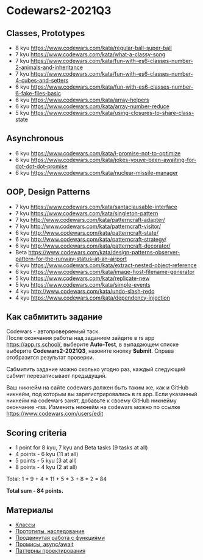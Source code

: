 # Codewars2-2021Q3

## Classes, Prototypes

* 8 kyu https://www.codewars.com/kata/regular-ball-super-ball
* 7 kyu https://www.codewars.com/kata/what-a-classy-song
* 7 kyu https://www.codewars.com/kata/fun-with-es6-classes-number-2-animals-and-inheritance 
* 7 kyu https://www.codewars.com/kata/fun-with-es6-classes-number-4-cubes-and-setters 
* 6 kyu https://www.codewars.com/kata/fun-with-es6-classes-number-6-fake-files-basic
* 6 kyu https://www.codewars.com/kata/array-helpers
* 6 kyu https://www.codewars.com/kata/array-number-reduce
* 5 kyu https://www.codewars.com/kata/using-closures-to-share-class-state

## Asynchronous

* 6 kyu https://www.codewars.com/kata/i-promise-not-to-optimize
* 6 kyu https://www.codewars.com/kata/jokes-youve-been-awaiting-for-dot-dot-dot-promise
* 6 kyu https://www.codewars.com/kata/nuclear-missile-manager

## OOP, Design Patterns

* 7 kyu https://www.codewars.com/kata/santaclausable-interface
* 7 kyu https://www.codewars.com/kata/singleton-pattern
* 7 kyu http://www.codewars.com/kata/patterncraft-adapter/
* 7 kyu http://www.codewars.com/kata/patterncraft-visitor/
* 6 kyu http://www.codewars.com/kata/patterncraft-state/
* 6 kyu http://www.codewars.com/kata/patterncraft-strategy/
* 6 kyu http://www.codewars.com/kata/patterncraft-decorator/
* Beta  https://www.codewars.com/kata/design-patterns-observer-pattern-for-the-runway-status-at-an-airport
* 6 kyu https://www.codewars.com/kata/extract-nested-object-reference 
* 6 kyu https://www.codewars.com/kata/image-host-filename-generator
* 5 kyu https://www.codewars.com/kata/replicate-new 
* 5 kyu https://www.codewars.com/kata/simple-events
* 4 kyu http://www.codewars.com/kata/undo-slash-redo
* 4 kyu https://www.codewars.com/kata/dependency-injection

## Как сабмитить задание
Codewars - автопроверяемый таск.  
После окончания работы над заданием зайдите в rs app https://app.rs.school/, выберите **Auto-Test**, в выпадающем списке выберите **Codewars2-2021Q3**, нажмите кнопку **Submit**. Справа отобразится результат проверки.  

Сабмитить задание можно сколько угодно раз, каждый следующий сабмит перезаписывает предыдущий.

Ваш никнейм на сайте codewars должен быть таким же, как и GitHub никнейм, под которым вы зарегистрировались в rs app. Если указанный никнейм на codewars занят, добавьте к своему GitHub никнейму окончание -rss. Изменить никнейм на codewars можно по ссылке https://www.codewars.com/users/edit

## Scoring criteria

*  1 point for 8 kyu, 7 kyu and Beta tasks (9 tasks at all)
*  4 points - 6 kyu (11 at all)
*  5 points - 5 kyu (3 at all)
*  8 points - 4 kyu (2 at all)

Total: 1 * 9 + 4 * 11 + 5 * 3 + 8 * 2  = 84

**Total sum - 84 points.**


## Материалы

- [Классы](https://learn.javascript.ru/classes)
- [Прототипы, наследование](https://learn.javascript.ru/prototypes)
- [Продвинутая работа с функциями](https://learn.javascript.ru/advanced-functions)
- [Промисы, async/await](https://learn.javascript.ru/async)
- [Паттерны проектирования](https://refactoring.guru/ru/design-patterns)
